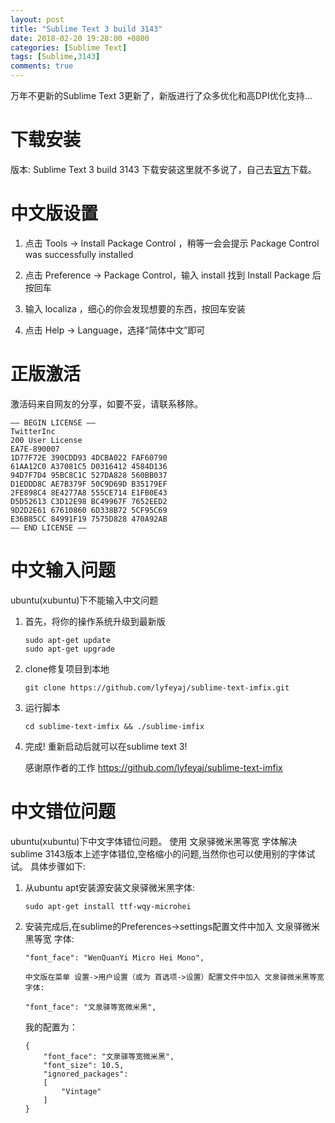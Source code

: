 ```yaml
---
layout: post
title: "Sublime Text 3 build 3143"
date: 2018-02-20 19:28:00 +0800
categories: [Sublime Text]
tags: [Sublime,3143]
comments: true
---
```





万年不更新的Sublime Text 3更新了，新版进行了众多优化和高DPI优化支持...



下载安装
============

版本: Sublime Text 3 build 3143
下载安装这里就不多说了，自己去[官方](https://www.sublimetext.com/3)下载。


中文版设置
============

1. 点击 Tools  -> Install Package Control ，稍等一会会提示 Package Control was successfully installed

2. 点击 Preference -> Package Control，输入 install 找到 Install Package 后按回车

3. 输入 localiza ，细心的你会发现想要的东西，按回车安装

4. 点击 Help -> Language，选择“简体中文”即可


正版激活
============

激活码来自网友的分享，如要不妥，请联系移除。

```
—– BEGIN LICENSE —–
TwitterInc
200 User License
EA7E-890007
1D77F72E 390CDD93 4DCBA022 FAF60790
61AA12C0 A37081C5 D0316412 4584D136
94D7F7D4 95BC8C1C 527DA828 560BB037
D1EDDD8C AE7B379F 50C9D69D B35179EF
2FE898C4 8E4277A8 555CE714 E1FB0E43
D5D52613 C3D12E98 BC49967F 7652EED2
9D2D2E61 67610860 6D338B72 5CF95C69
E36B85CC 84991F19 7575D828 470A92AB
—— END LICENSE ——
```


中文输入问题
============

ubuntu(xubuntu)下不能输入中文问题

1. 首先，将你的操作系统升级到最新版

	```
	sudo apt-get update
	sudo apt-get upgrade
	```

2. clone修复项目到本地

	```
	git clone https://github.com/lyfeyaj/sublime-text-imfix.git
	```

3. 运行脚本

	```
	cd sublime-text-imfix && ./sublime-imfix
	```

4. 完成! 重新启动后就可以在sublime text 3! 

	感谢原作者的工作
	https://github.com/lyfeyaj/sublime-text-imfix


中文错位问题
============

ubuntu(xubuntu)下中文字体错位问题。
使用 文泉驿微米黑等宽 字体解决sublime 3143版本上述字体错位,空格缩小的问题,当然你也可以使用别的字体试试。
具体步骤如下:

1. 从ubuntu apt安装源安装文泉驿微米黑字体:

	```
	sudo apt-get install ttf-wqy-microhei
	```

2. 安装完成后,在sublime的Preferences->settings配置文件中加入 文泉驿微米黑等宽 字体:

	```
	"font_face": "WenQuanYi Micro Hei Mono",
	```
	   中文版在菜单 设置->用户设置（或为 首选项->设置）配置文件中加入 文泉驿微米黑等宽 字体:
	```
	"font_face": "文泉驿等宽微米黑",
	```

   我的配置为：

	```
	{
		"font_face": "文泉驿等宽微米黑",
		"font_size": 10.5,
		"ignored_packages":
		[
			"Vintage"
		]
	}
	```


